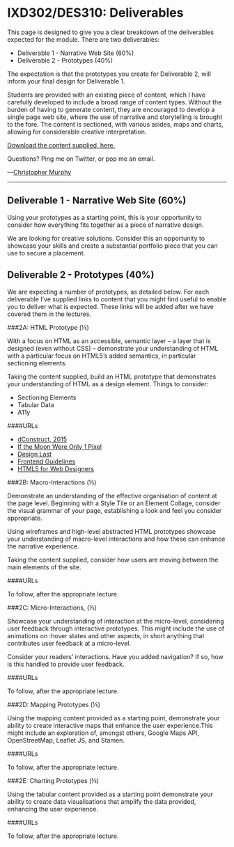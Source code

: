 IXD302/DES310: Deliverables
===========================

This page is designed to give you a clear breakdown of the deliverables expected for the module. There are two deliverables:

+ Deliverable 1 - Narrative Web Site (60%)
+ Deliverable 2 - Prototypes (40%)

The expectation is that the prototypes you create for Deliverable 2, will inform your final design for Deliverable 1.

Students are provided with an existing piece of content, which I have carefully developed to include a broad range of content types. Without the burden of having to generate content, they are encouraged to develop a single page web site, where the use of narrative and storytelling is brought to the fore. The content is sectioned, with various asides, maps and charts, allowing for considerable creative interpretation.

[Download the content supplied, here.](https://github.com/fehler/lectures/blob/master/IXD302/finding-an-extinct-new-zealand-bird.zip)

Questions? Ping me on Twitter, or pop me an email.

—[Christopher Murphy](https://twitter.com/fehler)


----


Deliverable 1 - Narrative Web Site (60%)
----------------------------------------

Using your prototypes as a starting point, this is your opportunity to consider how everything fits together as a piece of narrative design.

We are looking for creative solutions. Consider this an opportunity to showcase your skills and create a substantial portfolio piece that you can use to secure a placement.



Deliverable 2 - Prototypes (40%)
--------------------------------

We are expecting a number of prototypes, as detailed below. For each deliverable I’ve supplied links to content that you might find useful to enable you to deliver what is expected. These links will be added after we have covered them in the lectures.


###2A: HTML Prototype (⅕)

With a focus on HTML as an accessible, semantic layer – a layer that is designed (even without CSS) – demonstrate your understanding of HTML with a particular focus on HTML5’s added semantics, in particular sectioning elements.

Taking the content supplied, build an HTML prototype that demonstrates your understanding of HTML as a design element. Things to consider:

+ Sectioning Elements
+ Tabular Data
+ A11y

####URLs

+ [dConstruct, 2015](http://2015.dconstruct.org)
+ [If the Moon Were Only 1 Pixel](http://joshworth.com/dev/pixelspace/pixelspace_solarsystem.html)
+ [Design Last](http://www.smashingmagazine.com/2015/02/design-last/)
+ [Frontend Guidelines](https://github.com/bendc/frontend-guidelines)
+ [HTML5 for Web Designers](http://abookapart.com/products/html5-for-web-designers)


###2B: Macro-Interactions (⅕)

Demonstrate an understanding of the effective organisation of content at the page level. Beginning with a Style Tile or an Element Collage, consider the visual grammar of your page, establishing a look and feel you consider appropriate.

Using wireframes and high-level abstracted HTML prototypes showcase your understanding of macro-level interactions and how these can enhance the narrative experience.

Taking the content supplied, consider how users are moving between the main elements of the site.

####URLs

To follow, after the appropriate lecture.


###2C: Micro-Interactions,  (⅕)

Showcase your understanding of interaction at the micro-level, considering user feedback through interactive prototypes. This might include the use of animations on :hover states and other aspects, in short anything that contributes user feedback at a micro-level.

Consider your readers’ interactions. Have you added navigation? If so, how is this handled to provide user feedback.

####URLs

To follow, after the appropriate lecture.


###2D: Mapping Prototypes (⅕)

Using the mapping content provided as a starting point, demonstrate your ability to create interactive maps that enhance the user experience.This might include an exploration of, amongst others, Google Maps API, OpenStreetMap, Leaflet JS, and Stamen.

####URLs

To follow, after the appropriate lecture.


###2E: Charting Prototypes (⅕)

Using the tabular content provided as a starting point demonstrate your ability to create data visualisations that amplify the data provided, enhancing the user experience.

####URLs

To follow, after the appropriate lecture.